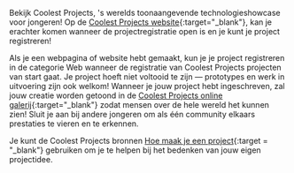Bekijk Coolest Projects, 's werelds toonaangevende technologieshowcase voor jongeren! Op de [Coolest Projects website](https://coolestprojects.org/){:target="_blank"}, kan je erachter komen wanneer de projectregistratie open is en je kunt je project registreren!

Als je een webpagina of website hebt gemaakt, kun je je project registreren in de categorie Web wanneer de registratie van Coolest Projects projecten van start gaat. Je project hoeft niet voltooid te zijn &mdash; prototypes en werk in uitvoering zijn ook welkom! Wanneer je jouw project hebt ingeschreven, zal jouw creatie worden getoond in de [Coolest Projects online galerij](https://online.coolestprojects.org/events/cp-2022/gallery){:target="_blank"} zodat mensen over de hele wereld het kunnen zien! Sluit je aan bij andere jongeren om als één community elkaars prestaties te vieren en te erkennen.

Je kunt de Coolest Projects bronnen [Hoe maak je een project](https://coolestprojects.org/2020/03/31/how-to-make-a-project-workbook-and-additional-resources/){:target = "_blank"} gebruiken om je te helpen bij het bedenken van jouw eigen projectidee.
